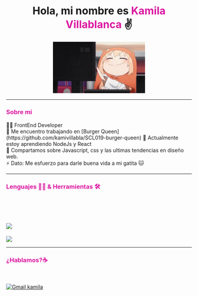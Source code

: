 <h1 align="center"> Hola, mi nombre es <span style="color: rgb(219, 22, 160)">Kamila Villablanca</span> ✌ </h2>
<!--  
<p align="center"> Me encanta la tecnología y el autoaprendizaje</p> -->
<p align="center">
    <img style="width: 250px;" src="himouto.gif" alt="imagen tecleando">
</p>
<hr>
<h3 style="color: rgb(219, 22, 160)"> Sobre mi </h3>
👩‍💻 FrontEnd Developer <br>
🤖 Me encuentro trabajando en [Burger Queen](https://github.com/kamivillabla/SCL019-burger-queen) 
🌱 Actualmente estoy aprendiendo NodeJs y React <br>
💬 Compartamos sobre Javascript, css y las ultimas tendencias en diseño web. <br>
⚡ Dato: Me esfuerzo para darle buena vida a mi gatita 🐱
<hr>
<h3 style="color: rgb(219, 22, 160)">Lenguajes 👨‍💻 & Herramientas 🛠</h3>

<p align="left"> 
    
<img src="https://img.shields.io/badge/JavaScript-323330?style=for-the-badge&logo=javascript&logoColor=F7DF1E" alt="">
<img src="https://img.shields.io/badge/Node.js-339933?style=for-the-badge&logo=nodedotjs&logoColor=white" alt="">
<img src="https://img.shields.io/badge/Wordpress-21759B?style=for-the-badge&logo=wordpress&logoColor=white" alt="">
 <img src="https://img.shields.io/badge/CSS3-1572B6?style=for-the-badge&logo=css3&logoColor=white" alt="">
<img src="https://img.shields.io/badge/HTML5-E34F26?style=for-the-badge&logo=html5&logoColor=white" alt="">
<img src="https://img.shields.io/badge/Sass-CC6699?style=for-the-badge&logo=sass&logoColor=white" alt="">
<img src="https://img.shields.io/badge/Bootstrap-563D7C?style=for-the-badge&logo=bootstrap&logoColor=white" alt="">
<img src="https://img.shields.io/badge/GitHub-100000?style=for-the-badge&logo=github&logoColor=white" alt="">
<img src="https://img.shields.io/badge/Slack-4A154B?style=for-the-badge&logo=slack&logoColor=white" alt="">
<img src="https://img.shields.io/badge/Figma-F24E1E?style=for-the-badge&logo=figma&logoColor=white" alt="">
<img src="https://img.shields.io/badge/firebase-ffca28?style=for-the-badge&logo=firebase&logoColor=black" alt="">
    
 </p>

<br>
<br>

<a href="https://github.com/anuraghazra/github-readme-stats">
    <img align="center" src="https://github-readme-stats.vercel.app/api?username=kamivillabla&show_icons=true&theme=jolly" />
</a>

<br>
<br>

<a href="https://github.com/anuraghazra/github-readme-stats">
    <img align="center" src="https://github-readme-stats.vercel.app/api/top-langs/?username=kamivillabla&theme=jolly" />
</a>

<hr>
<h3 style="color: rgb(219, 22, 160)">¿Hablamos?☕️</h3> 

<a href="https://www.linkedin.com/in/kamila-villablanca" target="_blank"> <img src="https://img.shields.io/badge/LinkedIn-0077B5?style=for-the-badge&logo=linkedin&logoColor=white" alt=""></a>

<a href="mailto:kamiavillablanca.b@gmail.com" target="_blank"><img src="https://img.shields.io/badge/Gmail-D14836?style=for-the-badge&logo=gmail&logoColor=white" alt="Gmail kamila"></a>

 

